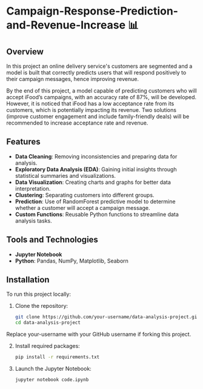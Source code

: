 ﻿# Campaign-Response-Prediction-and-Revenue-Increase 📊

## Overview

In this project an online delivery service's customers are segmented and a model is built that correctly predicts users that will respond positively to their campaign messages, hence improving revenue.

By the end of this project, a model capable of predicting customers who will accept iFood’s campaigns, with an accuracy rate of 87%, will be developed. However, it is noticed that iFood has a low acceptance rate from its customers, which is potentially impacting its revenue. Two solutions (improve customer engagement and include family-friendly deals) will be recommended to increase acceptance rate and revenue.


## Features

- **Data Cleaning**: Removing inconsistencies and preparing data for analysis.
- **Exploratory Data Analysis (EDA)**: Gaining initial insights through statistical summaries and visualizations.
- **Data Visualization**: Creating charts and graphs for better data interpretation.
- **Clustering**: Separating customers into different groups.
- **Prediction**: Use of RandomForest predictive model to determine whether a customer will accept a campaign message.
- **Custom Functions**: Reusable Python functions to streamline data analysis tasks.

## Tools and Technologies

- **Jupyter Notebook**
- **Python**: Pandas, NumPy, Matplotlib, Seaborn

## Installation

To run this project locally:

1. Clone the repository:
   ```bash
   git clone https://github.com/your-username/data-analysis-project.git
   cd data-analysis-project
Replace your-username with your GitHub username if forking this project.

2. Install required packages:
   ```bash
   pip install -r requirements.txt
3. Launch the Jupyter Notebook:
   ```bash
   jupyter notebook code.ipynb
